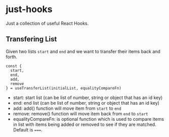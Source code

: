 # just-hooks

Just a collection of useful React Hooks.

## Transfering List

Given two lists `start` and `end` and we want to transfer their items back and forth.

```
const {
  start,
  end,
  add,
  remove
} = useTransferList(initialList, equalityCompareFn)
```

- start: start list (can be list of number, string or object that has an id key)
- end: end list (can be list of number, string or object that has an id key)
- add: add() function will move item from `start` to `end`
- remove: remove() function will move item back from `end` to `start`
- equalityCompareFn: is optional function which is used to compare items in list with items being added or removed to see if they are matched. Default is `===`.
